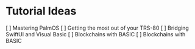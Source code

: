 # Tutorial  Ideas
[ ] Mastering PalmOS
[ ] Getting the most out of your TRS-80
[ ] Bridging SwiftUI and Visual Basic
[ ] Blockchains with BASIC
[ ] Blockchains with BASIC
